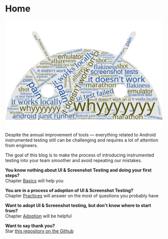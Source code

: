# Home
![alt text](../images/home_header.svg "Header")
Despite the annual improvement of tools — everything related to Android instrumented testing still can be challenging and requires a lot of attention from engineers.

The goal of this blog is to make the process of introducing instrumented testing into your team smoother and avoid repeating our mistakes.

**You know nothing about UI & Screenshot Testing and doing your first steps?**
<br>Chapter [Basics](https://android-ui-testing.github.io/Cookbook/basics/testing_theory/) will help you

**You are in a process of adoption of UI & Screenshot Testing?**
<br>Chapter [Practices](https://android-ui-testing.github.io/Cookbook/practices/state_clearing/) will answer on the most of questions you probably have

**Want to adopt UI & Screenshot testing, but don't know where to start from?**
<br>Chapter [Adoption](https://android-ui-testing.github.io/Cookbook/adoption/companies_experience/) will be helpful

**Want to say thank you?**
<br>Star [this repository on the Github](https://github.com/android-ui-testing/Cookbook/)







